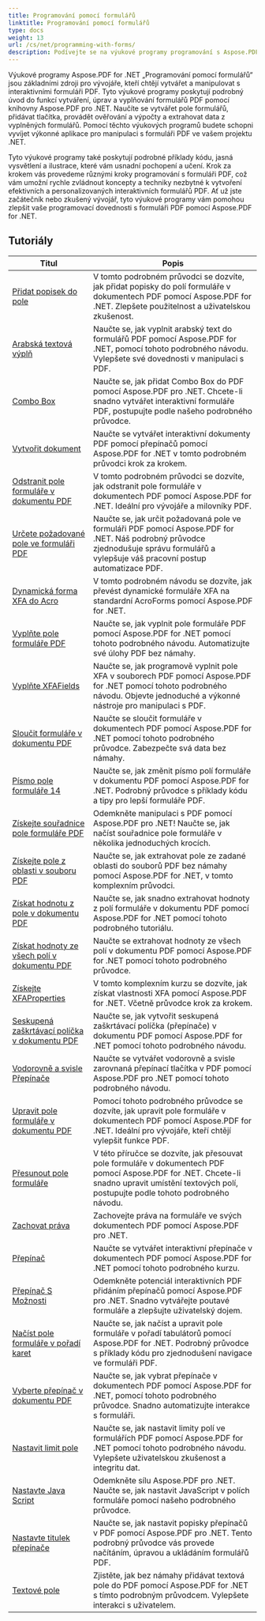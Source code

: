 ```yaml
---
title: Programování pomocí formulářů
linktitle: Programování pomocí formulářů
type: docs
weight: 13
url: /cs/net/programming-with-forms/
description: Podívejte se na výukové programy programování s Aspose.PDF Forms for .NET pro vytváření a správu interaktivních formulářů v souborech PDF.
---
```

Výukové programy Aspose.PDF for .NET „Programování pomocí formulářů“ jsou základními zdroji pro vývojáře, kteří chtějí vytvářet a manipulovat s interaktivními formuláři PDF. Tyto výukové programy poskytují podrobný úvod do funkcí vytváření, úprav a vyplňování formulářů PDF pomocí knihovny Aspose.PDF pro .NET. Naučíte se vytvářet pole formulářů, přidávat tlačítka, provádět ověřování a výpočty a extrahovat data z vyplněných formulářů. Pomocí těchto výukových programů budete schopni vyvíjet výkonné aplikace pro manipulaci s formuláři PDF ve vašem projektu .NET.

Tyto výukové programy také poskytují podrobné příklady kódu, jasná vysvětlení a ilustrace, které vám usnadní pochopení a učení. Krok za krokem vás provedeme různými kroky programování s formuláři PDF, což vám umožní rychle zvládnout koncepty a techniky nezbytné k vytvoření efektivních a personalizovaných interaktivních formulářů PDF. Ať už jste začátečník nebo zkušený vývojář, tyto výukové programy vám pomohou zlepšit vaše programovací dovednosti s formuláři PDF pomocí Aspose.PDF for .NET.

## Tutoriály
| Titul | Popis |
| --- | --- | 
| [Přidat popisek do pole](./add-tooltip-to-field/) | V tomto podrobném průvodci se dozvíte, jak přidat popisky do polí formuláře v dokumentech PDF pomocí Aspose.PDF for .NET. Zlepšete použitelnost a uživatelskou zkušenost. |  
| [Arabská textová výplň](./arabic-text-filling/) | Naučte se, jak vyplnit arabský text do formulářů PDF pomocí Aspose.PDF for .NET, pomocí tohoto podrobného návodu. Vylepšete své dovednosti v manipulaci s PDF. |  
| [Combo Box](./combo-box/) | Naučte se, jak přidat Combo Box do PDF pomocí Aspose.PDF pro .NET. Chcete-li snadno vytvářet interaktivní formuláře PDF, postupujte podle našeho podrobného průvodce. |  
| [Vytvořit dokument](./create-doc/) | Naučte se vytvářet interaktivní dokumenty PDF pomocí přepínačů pomocí Aspose.PDF for .NET v tomto podrobném průvodci krok za krokem. |  
| [Odstranit pole formuláře v dokumentu PDF](./delete-form-field/) | V tomto podrobném průvodci se dozvíte, jak odstranit pole formuláře v dokumentech PDF pomocí Aspose.PDF for .NET. Ideální pro vývojáře a milovníky PDF. |  
| [Určete požadované pole ve formuláři PDF](./determine-required-field/) | Naučte se, jak určit požadovaná pole ve formuláři PDF pomocí Aspose.PDF for .NET. Náš podrobný průvodce zjednodušuje správu formulářů a vylepšuje váš pracovní postup automatizace PDF. |  
| [Dynamická forma XFA do Acro](./dynamic-xfa-to-acro-form/) | V tomto podrobném návodu se dozvíte, jak převést dynamické formuláře XFA na standardní AcroForms pomocí Aspose.PDF for .NET. |  
| [Vyplňte pole formuláře PDF](./fill-form-field/) | Naučte se, jak vyplnit pole formuláře PDF pomocí Aspose.PDF for .NET pomocí tohoto podrobného návodu. Automatizujte své úlohy PDF bez námahy. |  
| [Vyplňte XFAFields](./fill-xfafields/) | Naučte se, jak programově vyplnit pole XFA v souborech PDF pomocí Aspose.PDF for .NET pomocí tohoto podrobného návodu. Objevte jednoduché a výkonné nástroje pro manipulaci s PDF. |  
| [Sloučit formuláře v dokumentu PDF](./flatten-forms/) | Naučte se sloučit formuláře v dokumentech PDF pomocí Aspose.PDF for .NET pomocí tohoto podrobného průvodce. Zabezpečte svá data bez námahy. |  
| [Písmo pole formuláře 14](./form-field-font-14/) | Naučte se, jak změnit písmo polí formuláře v dokumentu PDF pomocí Aspose.PDF for .NET. Podrobný průvodce s příklady kódu a tipy pro lepší formuláře PDF. |  
| [Získejte souřadnice pole formuláře PDF](./get-coordinates/) | Odemkněte manipulaci s PDF pomocí Aspose.PDF pro .NET! Naučte se, jak načíst souřadnice pole formuláře v několika jednoduchých krocích. |  
| [Získejte pole z oblasti v souboru PDF](./get-fields-from-region/) | Naučte se, jak extrahovat pole ze zadané oblasti do souborů PDF bez námahy pomocí Aspose.PDF for .NET, v tomto komplexním průvodci. |  
| [Získat hodnotu z pole v dokumentu PDF](./get-value-from-field/) | Naučte se, jak snadno extrahovat hodnoty z polí formuláře v dokumentu PDF pomocí Aspose.PDF for .NET pomocí tohoto podrobného tutoriálu. |  
| [Získat hodnoty ze všech polí v dokumentu PDF](./get-values-from-all-fields/) | Naučte se extrahovat hodnoty ze všech polí v dokumentu PDF pomocí Aspose.PDF for .NET pomocí tohoto podrobného průvodce. |  
| [Získejte XFAProperties](./get-xfaproperties/) | V tomto komplexním kurzu se dozvíte, jak získat vlastnosti XFA pomocí Aspose.PDF for .NET. Včetně průvodce krok za krokem. |  
| [Seskupená zaškrtávací políčka v dokumentu PDF](./grouped-check-boxes/) | Naučte se, jak vytvořit seskupená zaškrtávací políčka (přepínače) v dokumentu PDF pomocí Aspose.PDF for .NET pomocí tohoto podrobného návodu. |  
| [Vodorovně a svisle Přepínače](./horizontally-and-vertically-radio-buttons/) | Naučte se vytvářet vodorovně a svisle zarovnaná přepínací tlačítka v PDF pomocí Aspose.PDF pro .NET pomocí tohoto podrobného návodu. |  
| [Upravit pole formuláře v dokumentu PDF](./modify-form-field/) | Pomocí tohoto podrobného průvodce se dozvíte, jak upravit pole formuláře v dokumentech PDF pomocí Aspose.PDF for .NET. Ideální pro vývojáře, kteří chtějí vylepšit funkce PDF. |  
| [Přesunout pole formuláře](./move-form-field/) | V této příručce se dozvíte, jak přesouvat pole formuláře v dokumentech PDF pomocí Aspose.PDF for .NET. Chcete-li snadno upravit umístění textových polí, postupujte podle tohoto podrobného návodu. |  
| [Zachovat práva](./preserve-rights/) | Zachovejte práva na formuláře ve svých dokumentech PDF pomocí Aspose.PDF pro .NET. |  
| [Přepínač](./radio-button/) | Naučte se vytvářet interaktivní přepínače v dokumentech PDF pomocí Aspose.PDF for .NET pomocí tohoto podrobného kurzu. |  
| [Přepínač S Možnosti](./radio-button-with-options/) | Odemkněte potenciál interaktivních PDF přidáním přepínačů pomocí Aspose.PDF pro .NET. Snadno vytvářejte poutavé formuláře a zlepšujte uživatelský dojem. |  
| [Načíst pole formuláře v pořadí karet](./retrieve-form-field-in-tab-order/) | Naučte se, jak načíst a upravit pole formuláře v pořadí tabulátorů pomocí Aspose.PDF for .NET. Podrobný průvodce s příklady kódu pro zjednodušení navigace ve formuláři PDF. |  
| [Vyberte přepínač v dokumentu PDF](./select-radio-button/) | Naučte se, jak vybrat přepínače v dokumentech PDF pomocí Aspose.PDF for .NET, pomocí tohoto podrobného průvodce. Snadno automatizujte interakce s formuláři. |  
| [Nastavit limit pole](./set-field-limit/) | Naučte se, jak nastavit limity polí ve formulářích PDF pomocí Aspose.PDF for .NET pomocí tohoto podrobného návodu. Vylepšete uživatelskou zkušenost a integritu dat. |  
| [Nastavte Java Script](./set-java-script/) | Odemkněte sílu Aspose.PDF pro .NET. Naučte se, jak nastavit JavaScript v polích formuláře pomocí našeho podrobného průvodce. |  
| [Nastavte titulek přepínače](./set-radio-button-caption/) | Naučte se, jak nastavit popisky přepínačů v PDF pomocí Aspose.PDF pro .NET. Tento podrobný průvodce vás provede načítáním, úpravou a ukládáním formulářů PDF. |  
| [Textové pole](./text-box/) | Zjistěte, jak bez námahy přidávat textová pole do PDF pomocí Aspose.PDF for .NET s tímto podrobným průvodcem. Vylepšete interakci s uživatelem. |  